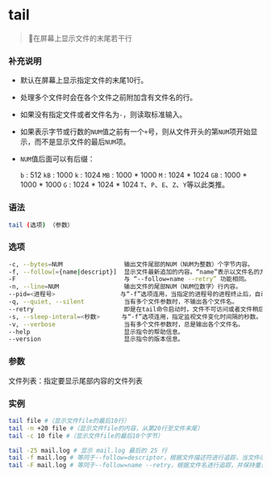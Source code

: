 # tail

> 📌在屏幕上显示文件的末尾若干行

### 补充说明

*   默认在屏幕上显示指定文件的末尾10行。

*   处理多个文件时会在各个文件之前附加含有文件名的行。

*   如果没有指定文件或者文件名为`-`，则读取标准输入。

*   如果表示字节或行数的`NUM`值之前有一个`+`号，则从文件开头的第`NUM`项开始显示，而不是显示文件的最后`NUM`项。

*   `NUM`值后面可以有后缀：

    `b` : 512
    `kB` : 1000
    `k` : 1024
    `MB` : 1000 \* 1000
    `M` : 1024 \* 1024
    `GB` : 1000 \* 1000 \* 1000
    `G` : 1024 \* 1024 \* 1024
    `T`、`P`、`E`、`Z`、`Y`等以此类推。

### 语法

```bash
tail (选项) （参数）
```

### 选项

```bash
-c, --bytes=NUM                 输出文件尾部的NUM（NUM为整数）个字节内容。
-f, --follow[={name|descript}]  显示文件最新追加的内容。“name”表示以文件名的方式监视文件的变化。
-F                              与 “--follow=name --retry” 功能相同。
-n, --line=NUM                  输出文件的尾部NUM（NUM位数字）行内容。
--pid=<进程号>                  与“-f”选项连用，当指定的进程号的进程终止后，自动退出tail命令。
-q, --quiet, --silent           当有多个文件参数时，不输出各个文件名。
--retry                         即是在tail命令启动时，文件不可访问或者文件稍后变得不可访问，都始终尝试打开文件。使用此选项时需要与选项“--follow=name”连用。
-s, --sleep-interal=<秒数>      与“-f”选项连用，指定监视文件变化时间隔的秒数。
-v, --verbose                   当有多个文件参数时，总是输出各个文件名。
--help                          显示指令的帮助信息。
--version                       显示指令的版本信息。
```

### 参数

文件列表：指定要显示尾部内容的文件列表

### 实例

```bash
tail file #（显示文件file的最后10行）
tail -n +20 file #（显示文件file的内容，从第20行至文件末尾）
tail -c 10 file #（显示文件file的最后10个字节）

tail -25 mail.log # 显示 mail.log 最后的 25 行
tail -f mail.log # 等同于--follow=descriptor，根据文件描述符进行追踪，当文件改名或被删除，追踪停止
tail -F mail.log # 等同于--follow=name --retry，根据文件名进行追踪，并保持重试，即该文件被删除或改名后，如果再次创建相同的文件名，会继续追踪
```

